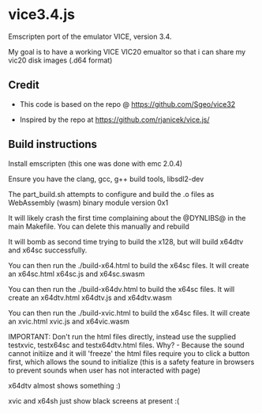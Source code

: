# vice3.4.js
Emscripten port of the emulator VICE, version 3.4.

My goal is to have a working VICE VIC20 emualtor so that i can
share my vic20 disk images (.d64 format)
## Credit

* This code is based on the repo @ https://github.com/Sgeo/vice32

* Inspired by the repo at https://github.com/rjanicek/vice.js/

## Build instructions
Install emscripten (this one was done with emc 2.0.4)

Ensure you have the clang, gcc, g++ build tools, libsdl2-dev

The part_build.sh attempts to configure and build the .o files as
WebAssembly (wasm) binary module version 0x1

It will likely crash the first time complaining about the @DYNLIBS@ in the
main Makefile. You can delete this manually and rebuild

It will bomb as second time trying to build the x128, but will build x64dtv and x64sc 
successfully.

You can then run the ./build-x64.html to build the x64sc files. It will create an 
x64sc.html x64sc.js and x64sc.swasm

You can then run the ./build-x64dv.html to build the x64sc files. It will create an 
x64dtv.html x64dtv.js and x64dtv.wasm

You can then run the ./build-xvic.html to build the x64sc files. It will create an 
xvic.html xvic.js and x64vic.wasm

IMPORTANT: Don't run the html files directly, instead use the supplied testxvic,
testx64sc and testx64dtv.html files. Why? - Because the sound cannot initiize and it will 'freeze'
the html files require you to click a button first, which allows the sound to initialize (this is a safety feature in browsers to prevent sounds
when user has not interacted with page)

x64dtv almost shows something :)

xvic and x64sh just show black screens at present :(
